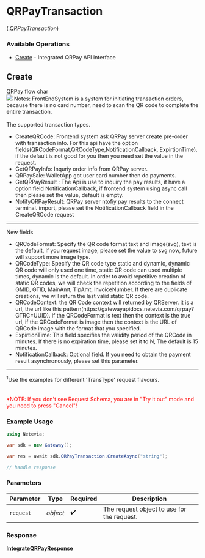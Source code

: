 # QRPayTransaction
(*.QRPayTransaction*)

### Available Operations

* [Create](#create) - Integrated QRPay API interface

## Create

QRPay flow char <br>
<img src="https://testlink.c9pg.com/images/QRPayImages/Image_QRPay.png"> 
Notes: FrontEndSystem is a system for initiating transaction orders, because there is no card number, need to scan the QR code to complete the entire transaction.
<br/>
<br/>
The supported transaction types.<br>
<ul>
<li>CreateQRCode: Frontend system ask QRPay server create pre-order with transaction info. For this api have the option fields(QRCodeFormat,QRCodeType,NotificationCallback, ExpirtionTime). if the default is not good for you then you need set the value in the request.

</li>
<li>GetQRPayInfo: Inquriy order info from QRPay server.</li>
<li>QRPaySale: WalletApp got user card number then do payments. </li>
<li>GetQRPayResult : The Api is use to inquiry the pay results, it have a option field NotificationCallback, if frontend system using async call then please set the value, default is empty.</li>
<li>NotifyQRPayResult: QRPay server ntofiy pay results to the connect terminal. import, please set the NotificationCallback field in the CreateQRCode request </li>
</ul>
<hr>
New fields
<ul>
<li>QRCodeFormat: Specify the QR code format text and image(svg), text is the default, if you request image, please set the value to svg now, future will support more image type.</li>
<li>QRCodeType: Specify the QR code type static and dynamic, dynamic QR code will only used one time, static QR code can used multiple times, dynamic is the default. In order to avoid repetitive creation of static QR codes, we will check the repetition according to the fields of GMID, GTID, MainAmt, TipAmt, InvoiceNumber. If there are duplicate creations, we will return the last valid static QR code.</li>
</li>
<li>QRCodeContext: the QR Code context will returned by QRServer. it is a url, the url like this pattern(https://gatewayapidocs.netevia.com/qrpay?GTRC=UUID). if the QRCodeFormat is text then the context is the true url, if the QRCodeFormat is image then the context is the URL of QRCode image with the format that you specified.
</li>
<li>
ExpirtionTime: This field specifies the validity period of the QRCode in minutes. If there is no expiration time, please set it to N, The default is 15 minutes.
</li>
<li>
NotificationCallback: Optional field. If you need to obtain the payment result asynchronously, please set this parameter.
</li>
</ul>
<hr>
<sup>1</sup>Use the examples for different 'TransType' request flavours.
<div>
<br><br><span style="color:red">*NOTE: If you don't see Request Schema, you are in "Try it out" mode and you need to press "Cancel"!</span>


### Example Usage

```csharp
using Netevia;

var sdk = new Gateway();

var res = await sdk.QRPayTransaction.CreateAsync("string");

// handle response
```

### Parameters

| Parameter                                  | Type                                       | Required                                   | Description                                |
| ------------------------------------------ | ------------------------------------------ | ------------------------------------------ | ------------------------------------------ |
| `request`                                  | *object*                                   | :heavy_check_mark:                         | The request object to use for the request. |


### Response

**[IntegrateQRPayResponse](../../models/operations/IntegrateQRPayResponse.md)**

